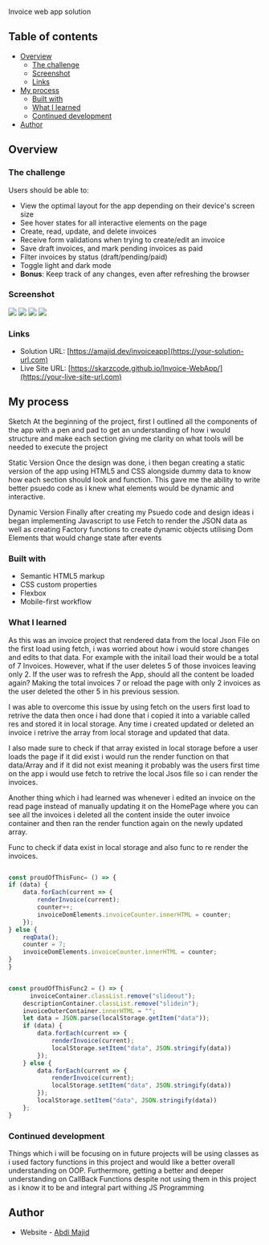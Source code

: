 Invoice web app solution

## Table of contents

- [Overview](#overview)
  - [The challenge](#the-challenge)
  - [Screenshot](#screenshot)
  - [Links](#links)
- [My process](#my-process)
  - [Built with](#built-with)
  - [What I learned](#what-i-learned)
  - [Continued development](#continued-development)
- [Author](#author)

## Overview

### The challenge

Users should be able to:

- View the optimal layout for the app depending on their device's screen size
- See hover states for all interactive elements on the page
- Create, read, update, and delete invoices
- Receive form validations when trying to create/edit an invoice
- Save draft invoices, and mark pending invoices as paid
- Filter invoices by status (draft/pending/paid)
- Toggle light and dark mode
- **Bonus**: Keep track of any changes, even after refreshing the browser

### Screenshot

![](starter-code/assets/preview.jpg)
![](starter-code/assets/Screenshot%20(42).png)
![](starter-code/assets/Screenshot%20(47).png)
![](starter-code/assets/Screenshot%20(48).png)

### Links

- Solution URL: [https://amajid.dev/invoiceapp](https://your-solution-url.com)
- Live Site URL: [https://skarzcode.github.io/Invoice-WebApp/](https://your-live-site-url.com)

## My process

Sketch
At the beginning of the project, first I outlined all the components of the app with a pen and pad to get an understanding of how i would structure and make each section giving me clarity on what tools will be needed to execute the project

Static Version
Once the design was done, i then began creating a static version of the app using HTML5 and CSS alongside dummy data to know how each section should look and function. This gave me the ability to write better psuedo code as i knew what elements would be dynamic and interactive.

Dynamic Version
Finally after creating my Psuedo code and design ideas i began implementing Javascript to use Fetch to render the JSON data as well as creating Factory functions to create dynamic objects utilising Dom Elements that would change state after events
### Built with

- Semantic HTML5 markup
- CSS custom properties
- Flexbox
- Mobile-first workflow

### What I learned
As this was an invoice project that rendered data from the local Json File on the first load using fetch, i was worried about how i would store changes and edits to that data. For example with the initail load their would be a total of 7 Invoices. However, what if the user deletes 5 of those invoices leaving only 2. If the user was to refresh the App, should all the content be loaded again? Making the total invoices 7 or reload the page with only 2 invoices as the user deleted the other 5 in his previous session.

I was able to overcome this issue by using fetch on the users first load to retrive the data then once i had done that i copied it into a  variable called res and stored it in local storage. Any time i created updated or deleted an invoice i retrive the array from local storage and updated that data.

I also made sure to check if that array existed in local storage before a user loads the page if it did exist i would run the render function on that data/Array and if it did not exist meaning it probably was the users first time on the app i would use fetch to retrive the local Jsos file so i can render the invoices.


Another thing which i had learned was whenever i edited an invoice on the read page instead of manually updating it on the HomePage where you can see all the invoices i deleted all the content inside the outer invoice container and then ran the render function again on the newly updated array.

Func to check if data exist in local storage and also func to re render the invoices.
```js

const proudOfThisFunc= () => {
if (data) {
    data.forEach(current => {
        renderInvoice(current);
        counter++;
        invoiceDomElements.invoiceCounter.innerHTML = counter;
    });
} else {
    reqData();
    counter = 7;
    invoiceDomElements.invoiceCounter.innerHTML = counter;
}
}


const proudOfThisFunc2 = () => {
      invoiceContainer.classList.remove("slideout");
    descriptionContainer.classList.remove("slidein");
    invoiceOuterContainer.innerHTML = "";
    let data = JSON.parse(localStorage.getItem("data"));
    if (data) {
        data.forEach(current => {
            renderInvoice(current);
            localStorage.setItem("data", JSON.stringify(data))
        });
    } else {
        data.forEach(current => {
            renderInvoice(current);
            localStorage.setItem("data", JSON.stringify(data))
        });
        localStorage.setItem("data", JSON.stringify(data))
    };
}

```

### Continued development
Things which i will be focusing on in future projects will be using classes as i used factory functions in this project and would like a better overall understanding on OOP. Furthermore, getting a better and deeper understanding on CallBack Functions despite not using them in this project as i know it to be and integral part withing JS Programming


## Author

- Website - [Abdi Majid](https://www.amajid.dev)

